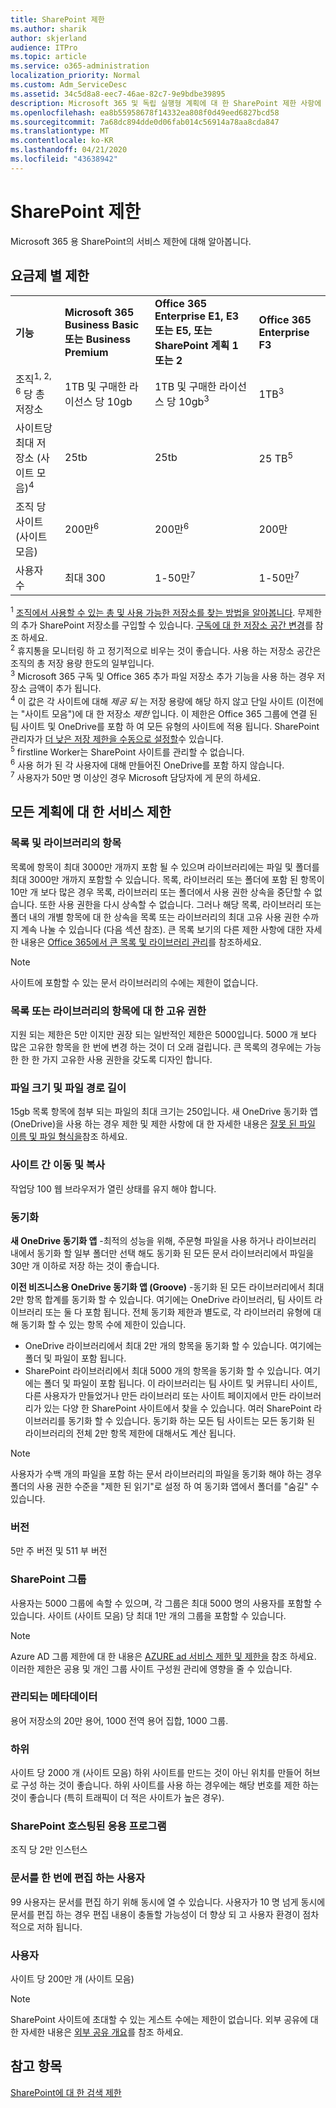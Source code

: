 ```yaml
---
title: SharePoint 제한
ms.author: sharik
author: skjerland
audience: ITPro
ms.topic: article
ms.service: o365-administration
localization_priority: Normal
ms.custom: Adm_ServiceDesc
ms.assetid: 34c5d8a8-eec7-46ae-82c7-9e9bdbe39895
description: Microsoft 365 및 독립 실행형 계획에 대 한 SharePoint 제한 사항에 대해 알아봅니다.
ms.openlocfilehash: ea8b55958678f14332ea808f0d49eed6827bcd58
ms.sourcegitcommit: 7a68dc894dde0d06fab014c56914a78aa8cda847
ms.translationtype: MT
ms.contentlocale: ko-KR
ms.lasthandoff: 04/21/2020
ms.locfileid: "43638942"
---
```

# <a name="sharepoint-limits"></a>SharePoint 제한

Microsoft 365 용 SharePoint의 서비스 제한에 대해 알아봅니다.
  
## <a name="limits-by-plan"></a>요금제 별 제한 

|||||
|:-----|:-----|:-----|:-----|
|**기능** <br/> |**Microsoft 365 Business Basic 또는 Business Premium** <br/> |**Office 365 Enterprise E1, E3 또는 E5, 또는 SharePoint 계획 1 또는 2** <br/> | **Office 365 Enterprise F3** <br/> |
|조직<sup>1, 2, 6</sup> 당 총 저장소 <br/> |1TB 및 구매한 라이선스 당 10gb  <br/> |1TB 및 구매한 라이선스 당 10gb<sup>3</sup> <br/> |1TB<sup>3</sup> <br/> |
|사이트당 최대 저장소 (사이트 모음)<sup>4</sup><br/> |25tb <br/> |25tb <br/> |25 TB<sup>5</sup> <br/> |
|조직 당 사이트 (사이트 모음)  <br/> |200만<sup>6</sup> <br/> |200만<sup>6</sup> <br/> |200만<br/> |
|사용자 수  <br/> |최대 300  <br/> |1-50만<sup>7</sup> <br/> |1-50만<sup>7</sup> <br/> |
   
<sup>1</sup> [조직에서 사용할 수 있는 총 및 사용 가능한 저장소를 찾는 방법을 알아봅니다](/sharepoint/manage-site-collection-storage-limits). 무제한의 추가 SharePoint 저장소를 구입할 수 있습니다. [구독에 대 한 저장소 공간 변경](/office365/admin/subscriptions-and-billing/add-storage-space)를 참조 하세요. 
<br/><sup>2</sup> 휴지통을 모니터링 하 고 정기적으로 비우는 것이 좋습니다. 사용 하는 저장소 공간은 조직의 총 저장 용량 한도의 일부입니다. 
<br/> <sup>3</sup> Microsoft 365 구독 및 Office 365 추가 파일 저장소 추가 기능을 사용 하는 경우 저장소 금액이 추가 됩니다. 
<br/> <sup>4</sup> 이 값은 각 사이트에 대해 *제공 되* 는 저장 용량에 해당 하지 않고 단일 사이트 (이전에는 "사이트 모음")에 대 한 저장소 *제한* 입니다. 이 제한은 Office 365 그룹에 연결 된 팀 사이트 및 OneDrive를 포함 하 여 모든 유형의 사이트에 적용 됩니다. SharePoint 관리자가 [더 낮은 저장 제한을 수동으로 설정할](/sharepoint/manage-site-collection-storage-limits#manage-individual-site-storage-limits)수 있습니다. 
<br/> <sup>5</sup> firstline Worker는 SharePoint 사이트를 관리할 수 없습니다. 
<br/> <sup>6</sup> 사용 허가 된 각 사용자에 대해 만들어진 OneDrive를 포함 하지 않습니다. 
<br/> <sup>7</sup> 사용자가 50만 명 이상인 경우 Microsoft 담당자에 게 문의 하세요. 
  
## <a name="service-limits-for-all-plans"></a>모든 계획에 대 한 서비스 제한

### <a name="items-in-lists-and-libraries"></a>목록 및 라이브러리의 항목

목록에 항목이 최대 3000만 개까지 포함 될 수 있으며 라이브러리에는 파일 및 폴더를 최대 3000만 개까지 포함할 수 있습니다. 목록, 라이브러리 또는 폴더에 포함 된 항목이 10만 개 보다 많은 경우 목록, 라이브러리 또는 폴더에서 사용 권한 상속을 중단할 수 없습니다. 또한 사용 권한을 다시 상속할 수 없습니다. 그러나 해당 목록, 라이브러리 또는 폴더 내의 개별 항목에 대 한 상속을 목록 또는 라이브러리의 최대 고유 사용 권한 수까지 계속 나눌 수 있습니다 (다음 섹션 참조). 큰 목록 보기의 다른 제한 사항에 대한 자세한 내용은 [Office 365에서 큰 목록 및 라이브러리 관리](https://support.office.com/article/b4038448-ec0e-49b7-b853-679d3d8fb784)를 참조하세요. 

> [!NOTE]
> 사이트에 포함할 수 있는 문서 라이브러리의 수에는 제한이 없습니다.

### <a name="unique-permissions-for-items-in-a-list-or-library"></a>목록 또는 라이브러리의 항목에 대 한 고유 권한

지원 되는 제한은 5만 이지만 권장 되는 일반적인 제한은 5000입니다. 5000 개 보다 많은 고유한 항목을 한 번에 변경 하는 것이 더 오래 걸립니다. 큰 목록의 경우에는 가능한 한 한 가지 고유한 사용 권한을 갖도록 디자인 합니다.

### <a name="file-size-and-file-path-length"></a>파일 크기 및 파일 경로 길이

15gb 목록 항목에 첨부 되는 파일의 최대 크기는 250입니다. 새 OneDrive 동기화 앱 (OneDrive)을 사용 하는 경우 제한 및 제한 사항에 대 한 자세한 내용은 [잘못 된 파일 이름 및 파일 형식을](https://support.office.com/article/64883a5d-228e-48f5-b3d2-eb39e07630fa)참조 하세요.

### <a name="moving-and-copying-across-sites"></a>사이트 간 이동 및 복사

작업당 100 웹 브라우저가 열린 상태를 유지 해야 합니다.

### <a name="sync"></a>동기화

**새 OneDrive 동기화 앱** -최적의 성능을 위해, 주문형 파일을 사용 하거나 라이브러리 내에서 동기화 할 일부 폴더만 선택 해도 동기화 된 모든 문서 라이브러리에서 파일을 30만 개 이하로 저장 하는 것이 좋습니다.

**이전 비즈니스용 OneDrive 동기화 앱 (Groove)** -동기화 된 모든 라이브러리에서 최대 2만 항목 합계를 동기화 할 수 있습니다. 여기에는 OneDrive 라이브러리, 팀 사이트 라이브러리 또는 둘 다 포함 됩니다. 전체 동기화 제한과 별도로, 각 라이브러리 유형에 대해 동기화 할 수 있는 항목 수에 제한이 있습니다.

   - OneDrive 라이브러리에서 최대 2만 개의 항목을 동기화 할 수 있습니다. 여기에는 폴더 및 파일이 포함 됩니다. 
   - SharePoint 라이브러리에서 최대 5000 개의 항목을 동기화 할 수 있습니다. 여기에는 폴더 및 파일이 포함 됩니다. 이 라이브러리는 팀 사이트 및 커뮤니티 사이트, 다른 사용자가 만들었거나 만든 라이브러리 또는 사이트 페이지에서 만든 라이브러리가 있는 다양 한 SharePoint 사이트에서 찾을 수 있습니다. 여러 SharePoint 라이브러리를 동기화 할 수 있습니다. 동기화 하는 모든 팀 사이트는 모든 동기화 된 라이브러리의 전체 2만 항목 제한에 대해서도 계산 됩니다.

> [!NOTE]
> 사용자가 수백 개의 파일을 포함 하는 문서 라이브러리의 파일을 동기화 해야 하는 경우 폴더의 사용 권한 수준을 "제한 된 읽기"로 설정 하 여 동기화 앱에서 폴더를 "숨길" 수 있습니다. 

### <a name="versions"></a>버전

5만 주 버전 및 511 부 버전

### <a name="sharepoint-groups"></a>SharePoint 그룹

사용자는 5000 그룹에 속할 수 있으며, 각 그룹은 최대 5000 명의 사용자를 포함할 수 있습니다. 사이트 (사이트 모음) 당 최대 1만 개의 그룹을 포함할 수 있습니다.

> [!NOTE]
> Azure AD 그룹 제한에 대 한 내용은 [AZURE ad 서비스 제한 및 제한을](/azure/active-directory/users-groups-roles/directory-service-limits-restrictions) 참조 하세요. 이러한 제한은 공용 및 개인 그룹 사이트 구성원 관리에 영향을 줄 수 있습니다. 

### <a name="managed-metadata"></a>관리되는 메타데이터

용어 저장소의 20만 용어, 1000 전역 용어 집합, 1000 그룹.

### <a name="subsites"></a>하위 

사이트 당 2000 개 (사이트 모음) 하위 사이트를 만드는 것이 아닌 위치를 만들어 허브로 구성 하는 것이 좋습니다. 하위 사이트를 사용 하는 경우에는 해당 번호를 제한 하는 것이 좋습니다 (특히 트래픽이 더 적은 사이트가 높은 경우).

### <a name="sharepoint-hosted-applications"></a>SharePoint 호스팅된 응용 프로그램

조직 당 2만 인스턴스

### <a name="people-editing-a-document-at-the-same-time"></a>문서를 한 번에 편집 하는 사용자

99 사용자는 문서를 편집 하기 위해 동시에 열 수 있습니다. 사용자가 10 명 넘게 동시에 문서를 편집 하는 경우 편집 내용이 충돌할 가능성이 더 향상 되 고 사용자 환경이 점차적으로 저하 됩니다.

### <a name="users"></a>사용자

사이트 당 200만 개 (사이트 모음)
   
> [!NOTE]
> SharePoint 사이트에 초대할 수 있는 게스트 수에는 제한이 없습니다. 외부 공유에 대 한 자세한 내용은 [외부 공유 개요](/sharepoint/external-sharing-overview)를 참조 하세요.

## <a name="see-also"></a>참고 항목

[SharePoint에 대 한 검색 제한](/sharepoint/search-limits)
